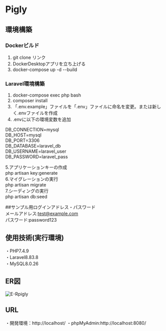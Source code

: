 # Pigly
## 環境構築
### Dockerビルド
1. git clone リンク
2. DockerDesktopアプリを立ち上げる
3. docker-compose up -d --build
### Laravel環境構築
1. docker-compose exec php bash
2. composer install
3. 「.env.example」ファイルを「.env」ファイルに命名を変更。または新しく.envファイルを作成
4. .envに以下の環境変数を追加

DB_CONNECTION=mysql  
DB_HOST=mysql  
DB_PORT=3306  
DB_DATABASE=laravel_db  
DB_USERNAME=laravel_user  
DB_PASSWORD=laravel_pass  

5.アプリケーションキーの作成  
php artisan key:generate  
6.マイグレーションの実行  
php artisan migrate  
7.シーディングの実行  
php artisan db:seed  

##サンプル用ログインアドレス・パスワード  
メールアドレス:test@example.com  
パスワード:password123

## 使用技術(実行環境)
・PHP7.4.9  
・Laravel8.83.8  
・MySQL8.0.26  

## ER図
![E-Rpigly](https://github.com/user-attachments/assets/8b81db12-411f-49ab-a1f1-daf24577d433)

## URL
・開発環境：http://localhost/
・phpMyAdmin:http://localhost:8080/
